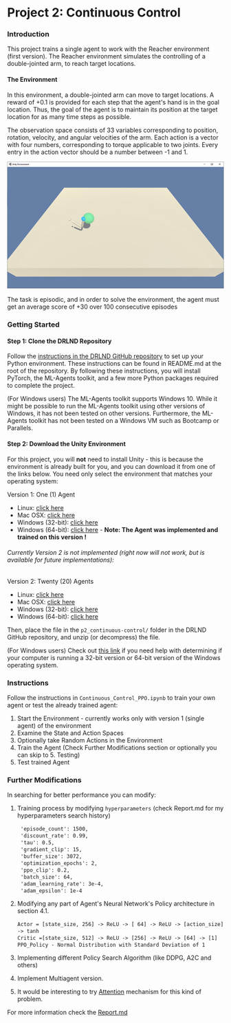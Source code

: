 [//]: # (Image References)

[image1]: single_agent_solved.png "Trained Agent"

# Project 2: Continuous Control

### Introduction

This project trains a single agent to work with the Reacher environment (first version). The Reacher environment simulates the controlling of a double-jointed arm, to reach target locations.

#### The Environment
In this environment, a double-jointed arm can move to target locations. A reward of +0.1 is provided for each step that the agent's hand is in the goal location. Thus, the goal of the agent is to maintain its position at the target location for as many time steps as possible.

The observation space consists of 33 variables corresponding to position, rotation, velocity, and angular velocities of the arm. Each action is a vector with four numbers, corresponding to torque applicable to two joints. Every entry in the action vector should be a number between -1 and 1.

![Trained Agent][image1]

The task is episodic, and in order to solve the environment, the agent must get an average score of +30 over 100 consecutive episodes

### Getting Started
#### Step 1: Clone the DRLND Repository

Follow the [instructions in the DRLND GitHub repository](https://github.com/udacity/deep-reinforcement-learning#dependencies) to set up your Python environment. These instructions can be found in README.md at the root of the repository. By following these instructions, you will install PyTorch, the ML-Agents toolkit, and a few more Python packages required to complete the project.

(For Windows users) The ML-Agents toolkit supports Windows 10. While it might be possible to run the ML-Agents toolkit using other versions of Windows, it has not been tested on other versions. Furthermore, the ML-Agents toolkit has not been tested on a Windows VM such as Bootcamp or Parallels.

#### Step 2: Download the Unity Environment

For this project, you will **not** need to install Unity - this is because the environment is already built for you, and you can download it from one of the links below. You need only select the environment that matches your operating system:

Version 1: One (1) Agent
 - Linux: [click here](https://s3-us-west-1.amazonaws.com/udacity-drlnd/P2/Reacher/one_agent/Reacher_Linux.zip)
 - Mac OSX: [click here](https://s3-us-west-1.amazonaws.com/udacity-drlnd/P2/Reacher/one_agent/Reacher.app.zip)
 - Windows (32-bit): [click here](https://s3-us-west-1.amazonaws.com/udacity-drlnd/P2/Reacher/one_agent/Reacher_Windows_x86.zip)
 - Windows (64-bit): [click here](https://s3-us-west-1.amazonaws.com/udacity-drlnd/P2/Reacher/one_agent/Reacher_Windows_x86_64.zip) - **Note: The Agent was implemented and trained on this version !**

###### Currently Version 2 is not implemented (right now will not work, but is available for future implementations):
Version 2: Twenty (20) Agents
- Linux: [click here](https://s3-us-west-1.amazonaws.com/udacity-drlnd/P2/Reacher/Reacher_Linux.zip)
- Mac OSX: [click here](https://s3-us-west-1.amazonaws.com/udacity-drlnd/P2/Reacher/Reacher.app.zip)
- Windows (32-bit): [click here](https://s3-us-west-1.amazonaws.com/udacity-drlnd/P2/Reacher/Reacher_Windows_x86.zip)
- Windows (64-bit): [click here](https://s3-us-west-1.amazonaws.com/udacity-drlnd/P2/Reacher/Reacher_Windows_x86_64.zip)

Then, place the file in the `p2_continuous-control/` folder in the DRLND GitHub repository, and unzip (or decompress) the file.

(For Windows users) Check out [this link](https://support.microsoft.com/en-us/help/827218/how-to-determine-whether-a-computer-is-running-a-32-bit-version-or-64) if you need help with determining if your computer is running a 32-bit version or 64-bit version of the Windows operating system.

### Instructions

Follow the instructions in `Continuous_Control_PPO.ipynb` to train your own agent or test the already trained agent:
1. Start the Environment - currently works only with version 1 (single agent) of the environment
2. Examine the State and Action Spaces
3. Optionally take Random Actions in the Environment
4. Train the Agent (Check Further Modifications section or optionally you can skip to 5. Testing)
5. Test trained Agent

### Further Modifications

In searching for better performance you can modify:
1. Training process by modifying `hyperparameters` (check Report.md for my hyperparameters search history)

        'episode_count': 1500,
        'discount_rate': 0.99,
        'tau': 0.5,
        'gradient_clip': 15,
        'buffer_size': 3072,
        'optimization_epochs': 2,
        'ppo_clip': 0.2,
        'batch_size': 64,
        'adam_learning_rate': 3e-4,
        'adam_epsilon': 1e-4

 2. Modifying any part of Agent's Neural Network's Policy architecture in section 4.1.

        Actor = [state_size, 256] -> ReLU -> [ 64] -> ReLU -> [action_size] -> tanh
        Critic =[state_size, 512] -> ReLU -> [256] -> ReLU -> [64] -> [1]
        PPO_Policy - Normal Distribution with Standard Deviation of 1 

3. Implementing different Policy Search Algorithm (like DDPG, A2C and others)
4. Implement Multiagent version.
5. It would be interesting to try [Attention](https://arxiv.org/abs/1706.03762) mechanism for this kind of problem.

For more information check the [Report.md](Report.md)